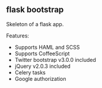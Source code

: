 flask bootstrap
---------------

Skeleton of a flask app.

Features:
- Supports HAML and SCSS
- Supports CoffeeScript
- Twitter bootstrap v3.0.0 included
- jQuery v2.0.3 included
- Celery tasks
- Google authorization
